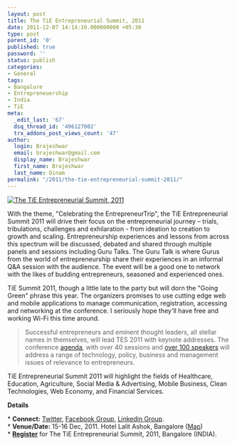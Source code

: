 ```yaml
---
layout: post
title: The TiE Entrepreneurial Summit, 2011
date: 2011-12-07 14:14:19.000000000 +05:30
type: post
parent_id: '0'
published: true
password: ''
status: publish
categories:
- General
tags:
- Bangalore
- Entrepreneuership
- India
- TiE
meta:
  _edit_last: '67'
  dsq_thread_id: '496127002'
  trx_addons_post_views_count: '47'
author:
  login: Brajeshwar
  email: brajeshwar@gmail.com
  display_name: Brajeshwar
  first_name: Brajeshwar
  last_name: Oinam
permalink: "/2011/the-tie-entrepreneurial-summit-2011/"
---
```

<p><a href="http://tes2011.com/"><img src="/static/2011/12/tes2011.png" alt="The TiE Entrepreneurial Summit, 2011" class="alignright" /></a></p>
<p>With the theme, "Celebrating the EntrepreneurTrip", the TiE Entrepreneurial Summit 2011 will drive their focus on the entrepreneurial journey &#8211; trials, tribulations, challenges and exhilaration - from ideation to creation to growth and scaling. Entrepreneurship experiences and lessons from across this spectrum will be discussed, debated and shared through multiple panels and sessions including Guru Talks. The Guru Talk is where Gurus from the world of entrepreneurship share their experiences in an informal Q&A session with the audience. The event will be a good one to network with the likes of budding entrepreneurs, seasoned and experienced ones.</p>
<p>TiE Summit 2011, though a little late to the party but will dorn the "Going Green" phrase this year. The organizers promises to use cutting edge web and mobile applications to manage communication, registration, accessing and networking at the conference. I seriously hope they'll have free and working Wi-Fi this time around.</p>

<blockquote><p>Successful entrepreneurs and eminent thought leaders, all stellar names in themselves, will lead TES 2011 with keynote addresses. The conference <a href="http://tes2011.com/agenda">agenda</a>, with over 40 sessions and <a href="http://tes2011.com/speakers">over 100 speakers</a> will address a range of technology, policy, business and management issues of relevance to entrepreneurs.</p></blockquote>
<p>TiE Entrepreneurial Summit 2011 will highlight the fields of Healthcare, Education, Agriculture, Social Media & Advertising, Mobile Business, Clean Technologies, Web Economy, and Financial Services.</p>
<p><strong>Details</strong></p>
<p>* <strong>Connect:</strong> <a href="http://twitter.com/TiESummit2011">Twitter</a>, <a href="https://www.facebook.com/groups/23086935427/">Facebook Group</a>, <a href="http://linkd.in/t8Yn2k">Linkedin Group</a>.<br />
* <strong>Venue/Date:</strong> 15-16 Dec, 2011. Hotel Lalit Ashok, Bangalore (<a href="http://g.co/maps/ud6pd">Map</a>)<br />
* <strong><a href="http://tes2011.com/registration">Register</a></strong> for The TiE Entrepreneurial Summit, 2011, Bangalore (INDIA).</p>
